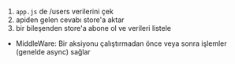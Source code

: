 1. `app.js` de /users verilerini çek
2. apiden gelen cevabı store'a aktar
3. bir bileşenden store'a abone ol ve verileri listele

- MiddleWare: Bir aksiyonu çalıştırmadan önce veya sonra işlemler (genelde async) sağlar
